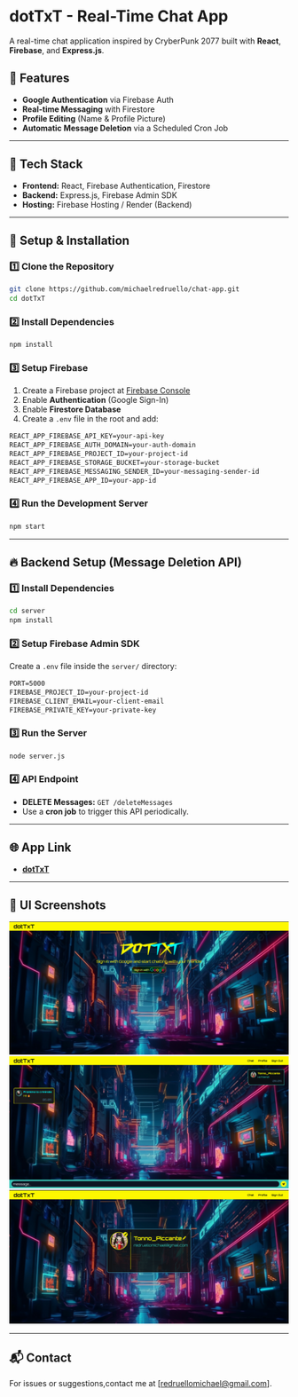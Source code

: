 # dotTxT - Real-Time Chat App

A real-time chat application inspired by CryberPunk 2077 built with **React**, **Firebase**, and **Express.js**.

## 🚀 Features

- **Google Authentication** via Firebase Auth
- **Real-time Messaging** with Firestore
- **Profile Editing** (Name & Profile Picture)
- **Automatic Message Deletion** via a Scheduled Cron Job

---

## 📌 Tech Stack

- **Frontend:** React, Firebase Authentication, Firestore
- **Backend:** Express.js, Firebase Admin SDK
- **Hosting:** Firebase Hosting / Render (Backend)

---

## 🔧 Setup & Installation

### 1️⃣ Clone the Repository

```sh
git clone https://github.com/michaelredruello/chat-app.git
cd dotTxT
```

### 2️⃣ Install Dependencies

```sh
npm install
```

### 3️⃣ Setup Firebase

1. Create a Firebase project at [Firebase Console](https://console.firebase.google.com/)
2. Enable **Authentication** (Google Sign-In)
3. Enable **Firestore Database**
4. Create a `.env` file in the root and add:

```env
REACT_APP_FIREBASE_API_KEY=your-api-key
REACT_APP_FIREBASE_AUTH_DOMAIN=your-auth-domain
REACT_APP_FIREBASE_PROJECT_ID=your-project-id
REACT_APP_FIREBASE_STORAGE_BUCKET=your-storage-bucket
REACT_APP_FIREBASE_MESSAGING_SENDER_ID=your-messaging-sender-id
REACT_APP_FIREBASE_APP_ID=your-app-id
```

### 4️⃣ Run the Development Server

```sh
npm start
```

---

## 🔥 Backend Setup (Message Deletion API)

### 1️⃣ Install Dependencies

```sh
cd server
npm install
```

### 2️⃣ Setup Firebase Admin SDK

Create a `.env` file inside the `server/` directory:

```env
PORT=5000
FIREBASE_PROJECT_ID=your-project-id
FIREBASE_CLIENT_EMAIL=your-client-email
FIREBASE_PRIVATE_KEY=your-private-key
```

### 3️⃣ Run the Server

```sh
node server.js
```

### 4️⃣ API Endpoint

- **DELETE Messages:** `GET /deleteMessages`
- Use a **cron job** to trigger this API periodically.

---

## 🌐 App Link

- [**dotTxT**](https:/dottxt-5993e.firebaseapp.com/)

---

## 🎨 UI Screenshots

![Welcome Page Interface](public/screenshots/welcome-page.png)
![Chat Interface](public/screenshots/chat-page.png)
![Profile Interface](public/screenshots/profile-page.png)

---

## 📬 Contact

For issues or suggestions,contact me at [redruellomichael@gmail.com].
